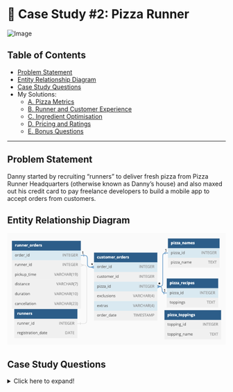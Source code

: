 # 🍕 Case Study #2: Pizza Runner

<img src="https://8weeksqlchallenge.com/images/case-study-designs/2.png" alt="Image" width="500" height="520">

## Table of Contents
- [Problem Statement](#problem-statement)
- [Entity Relationship Diagram](#entity-relationship-diagram)
- [Case Study Questions](#case-study-questions)
- My Solutions:
    - [A. Pizza Metrics][solution-a]
    - [B. Runner and Customer Experience][solution-b]
    - [C. Ingredient Optimisation][solution-c]
    - [D. Pricing and Ratings][solution-d]
    - [E. Bonus Questions][solution-e]

---

## Problem Statement
Danny started by recruiting “runners” to deliver fresh pizza from Pizza Runner Headquarters (otherwise known as Danny’s house) and also maxed out his credit card to pay freelance developers to build a mobile app to accept orders from customers.

## Entity Relationship Diagram

![image](https://github.com/abnogueira/sql-ark/blob/main/8-week-sql-challenge/images/case-study-2-ERdiagram.png "ER diagram")

## Case Study Questions

<details>
<summary>
Click here to expand!
</summary>

### A. Pizza Metrics

View my solution [here][solution-a].

1. How many pizzas were ordered?
2. How many unique customer orders were made?
3. How many successful orders were delivered by each runner?
4. How many of each type of pizza was delivered?
5. How many Vegetarian and Meatlovers were ordered by each customer?
6. What was the maximum number of pizzas delivered in a single order?
7. For each customer, how many delivered pizzas had at least 1 change and how many had no changes?
8. How many pizzas were delivered that had both exclusions and extras?
9. What was the total volume of pizzas ordered for each hour of the day?
10. What was the volume of orders for each day of the week?

### B. Runner and Customer Experience

View my solution [here][solution-b].

1. How many runners signed up for each 1 week period? (i.e. week starts 2021-01-01)
2. What was the average time in minutes it took for each runner to arrive at the Pizza Runner HQ to pickup the order?
3. Is there any relationship between the number of pizzas and how long the order takes to prepare?
4. What was the average distance travelled for each customer?
5. What was the difference between the longest and shortest delivery times for all orders?
6. What was the average speed for each runner for each delivery and do you notice any trend for these values?
7. What is the successful delivery percentage for each runner?

### C. Ingredient Optimisation

View my solution [here][solution-c].

1. What are the standard ingredients for each pizza?
2. What was the most commonly added extra?
3. What was the most common exclusion?
4. Generate an order item for each record in the customers_orders table in the format of one of the following:
    - Meat Lovers
    - Meat Lovers - Exclude Beef
    - Meat Lovers - Extra Bacon
    - Meat Lovers - Exclude Cheese, Bacon - Extra Mushroom, Peppers
5. Generate an alphabetically ordered comma separated ingredient list for each pizza order from the customer_orders table and add a 2x in front of any relevant ingredients
    - For example: "Meat Lovers: 2xBacon, Beef, ... , Salami"
6. What is the total quantity of each ingredient used in all delivered pizzas sorted by most frequent first?

### D. Pricing and Ratings

View my solution [here][solution-d].

1. If a Meat Lovers pizza costs $12 and Vegetarian costs $10 and there were no charges for changes - how much money has Pizza Runner made so far if there are no delivery fees?
2. What if there was an additional $1 charge for any pizza extras?
    - Add cheese is $1 extra
3. The Pizza Runner team now wants to add an additional ratings system that allows customers to rate their runner, how would you design an additional table for this new dataset - generate a schema for this new table and insert your own data for ratings for each successful customer order between 1 to 5.
4. Using your newly generated table - can you join all of the information together to form a table which has the following information for successful deliveries?
    - customer_id
    - order_id
    - runner_id
    - rating
    - order_time
    - pickup_time
    - Time between order and pickup
    - Delivery duration
    - Average speed
    - Total number of pizzas
5. If a Meat Lovers pizza was $12 and Vegetarian $10 fixed prices with no cost for extras and each runner is paid $0.30 per kilometre traveled - how much money does Pizza Runner have left over after these deliveries?

### E. Bonus Questions

View my solution [here][solution-e].

If Danny wants to expand his range of pizzas - how would this impact the existing data design? Write an INSERT statement to demonstrate what would happen if a new Supreme pizza with all the toppings was added to the Pizza Runner menu?

</details>

[solution-a]: https://github.com/abnogueira/sql-ark/blob/main/8-week-sql-challenge/case-study-2/A-pizza-metrics.md
[solution-b]: https://github.com/abnogueira/sql-ark/blob/main/8-week-sql-challenge/case-study-2/B-runner-cx.md
[solution-c]: https://github.com/abnogueira/sql-ark/blob/main/8-week-sql-challenge/case-study-2/C-ingredient-optimisation.md
[solution-d]: https://github.com/abnogueira/sql-ark/blob/main/8-week-sql-challenge/case-study-2/D-pricing-ratings.md
[solution-e]: https://github.com/abnogueira/sql-ark/blob/main/8-week-sql-challenge/case-study-2/E-bonus-questions.md